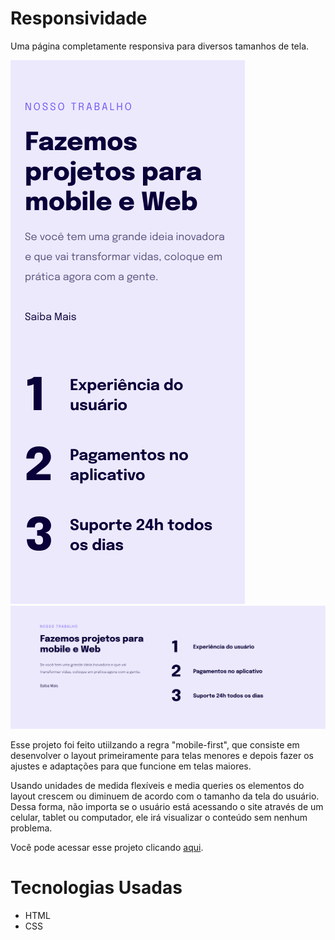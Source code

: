 # Responsividade

Uma página completamente responsiva para diversos tamanhos de tela.

<img src="./Mobile.png" />
<img src="./Desktop.png" />

Esse projeto foi feito utiilzando a regra "mobile-first", que consiste em desenvolver o layout primeiramente para telas menores e depois fazer os ajustes e adaptações para que funcione em telas maiores.

Usando unidades de medida flexíveis e media queries os elementos do layout crescem ou diminuem de acordo com o tamanho da tela do usuário. Dessa forma, não importa se o usuário está acessando o site através de um celular, tablet ou computador, ele irá visualizar o conteúdo sem nenhum problema.

Você pode acessar esse projeto clicando <a href="https://clmateus.github.io/Responsividade">aqui</a>.
# Tecnologias Usadas

<ul>
<li>HTML</li>
<li>CSS</li>
</ul>
